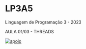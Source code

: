# LP3A5
Linguagem de Programação 3 - 2023


AULA 01/03 - THREADS

[![apoio](https://img.shields.io/badge/status-completo-green)](https://www.gasparbarancelli.com/post/multithreading-com-java-metodos-sincronizados?lang=pt)

